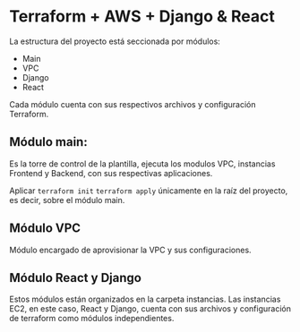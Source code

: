 # Terraform + AWS + Django & React

La estructura del proyecto está seccionada por módulos:

- Main
- VPC
- Django
- React

Cada módulo cuenta con sus respectivos archivos y configuración Terraform.

## Módulo main:

Es la torre de control de la plantilla, ejecuta los modulos VPC, instancias Frontend y Backend, con sus respectivas aplicaciones.

Aplicar `terraform init` `terraform apply` únicamente en la raíz del proyecto,  es decir, sobre el módulo main.

## Módulo VPC

Módulo encargado de aprovisionar la VPC y sus configuraciones.

## Módulo React y Django

Estos módulos están organizados en la carpeta instancias. Las instancias EC2, en este caso, React y Django, cuenta con sus archivos y configuración de terraform como módulos independientes.



